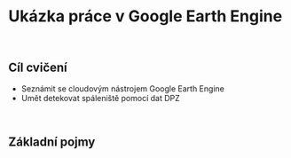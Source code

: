 <style>
  .md-typeset__scrollwrap {text-align: center ;}
  table th {text-align: center !important;}
  table td {text-align: center !important;}
  h2 {font-weight:700 !important;}                                                                   /* Pokus – zmena formatu nadpisu 2 */
  figcaption {font-size:12px;margin-top:5px !important;text-align:center;line-height:1.2em;}         /* Formatovani Popisku obrazku */
  hr.l1 {background-color:var(--md-primary-fg-color);height:2px;margin-bottom:3em !important;}       /* Formatovani Break Line – LEVEL 1 */
  img,iframe {filter:drop-shadow(0 10px 16px rgba(0,0,0,0.2)) drop-shadow(0 6px 20px rgba(0,0,0,0.2)) !important; object-fit:contain;} /* Stin pod obrazky a videi */

  /* TLACITKA */
  .md-button {text-align:center;transition: all .1s ease-in-out !important;}  /* Button – zarovnani textu */
  .md-button:hover {transform: scale(1.04);opacity:.8;background-color:var(--md-primary-fg-color) !important;border-color:var(--md-primary-fg-color) !important;color:var(--md-primary-bg-color) !important;/*filter: brightness(80%);*/}            /* Button Hover – animace zvetseni a zmeny barvy */
  .md-button:focus {opacity:.8;background-color:var(--md-primary-fg-color) !important;border-color:var(--md-primary-fg-color) !important;color:var(--md-primary-bg-color) !important;}                                                                /* Button Focus – stejny vzhled jako hover */
  .url-name {line-height:1.2;/*padding-top:5px !important;*/}                 /* Button s URL */
  .url-name span:first-child {font-size:.7em; font-weight:300;}               /* Button s URL – format*/
  .url-name span.twemoji {vertical-align:-0px;}                               /* Button s URL – zarovnani ikony*/
  .md-button.button_smaller {font-size:smaller; padding:1px 5px;}             /* Mensi button (bez URL) */

  /* FLEXBOXY */
  .process_container {display:flex !important; justify-content:center; align-items:center; column-gap:calc((100vw * 0.03) - 6px);} /* Kontejner pro content = FlexBox */
  .process_container div {display:flex;}                                                                                           /* Obsah (obrazky a sipky) */
  .process_container .process_icon {width:/*40px*/calc((100vw * 0.01) + 25px); flex-shrink:0;filter:none !important;}              /* Velikost ikony (bacha na mobily) */
  .process_container img {max-height:600px; display:flex;}                                    /* Obrazky ve flexboxech maji maximalni vysku */
</style>

# Ukázka práce v Google Earth Engine

<hr class="l1">

## Cíl cvičení

- Seznámit se cloudovým nástrojem Google Earth Engine
- Umět detekovat spáleniště pomocí dat DPZ

<hr class="l1">

## Základní pojmy